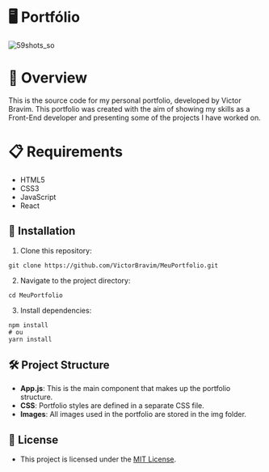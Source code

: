 # 🖥️ Portfólio

![59shots_so](https://github.com/VictorBravim/MeuPortfolio/assets/122113588/8f3a6985-5cd3-4f68-8dca-de130534c65c)

# 🚀 Overview

This is the source code for my personal portfolio, developed by Victor Bravim. This portfolio was created with the aim of showing my skills as a Front-End developer and presenting some of the projects I have worked on.


# 📋 Requirements

- HTML5
- CSS3
- JavaScript
- React

## 🔧 Installation

1. Clone this repository:
 
```
git clone https://github.com/VictorBravim/MeuPortfolio.git
```

2. Navigate to the project directory:
   
```
cd MeuPortfolio
```

3. Install dependencies:
   
```
npm install
# ou
yarn install
```

## 🛠️ Project Structure

- **App.js**: This is the main component that makes up the portfolio structure.
- **CSS**: Portfolio styles are defined in a separate CSS file.
- **Images**: All images used in the portfolio are stored in the img folder.
  
## 📄 License

- This project is licensed under the [MIT License](LICENSE).

